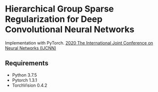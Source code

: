 # Hierarchical Group Sparse Regularization for Deep Convolutional Neural Networks
Implementation with PyTorch.
[2020 The International Joint Conference on Neural Networks (IJCNN)](https://arxiv.org/abs/2004.04394)

## Requirements
- Python 3.7.5
- Pytorch 1.3.1
- TorchVision 0.4.2
